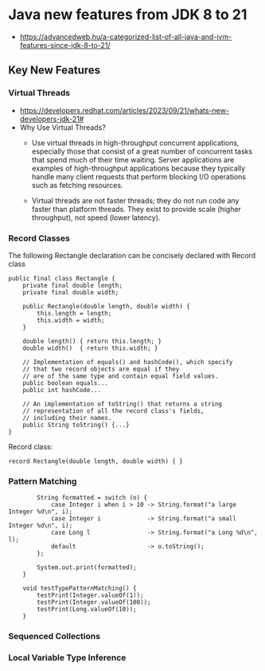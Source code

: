 # Java new features from JDK 8 to 21

* https://advancedweb.hu/a-categorized-list-of-all-java-and-jvm-features-since-jdk-8-to-21/


## Key New Features

### Virtual Threads
* https://developers.redhat.com/articles/2023/09/21/whats-new-developers-jdk-21#
* Why Use Virtual Threads?
  * Use virtual threads in high-throughput concurrent applications, especially those that consist of a great number of concurrent tasks that spend much of their time waiting. Server applications are examples of high-throughput applications because they typically handle many client requests that perform blocking I/O operations such as fetching resources.

  * Virtual threads are not faster threads; they do not run code any faster than platform threads. They exist to provide scale (higher throughput), not speed (lower latency).

### Record Classes

The following Rectangle declaration can be concisely declared with Record class

``` 
public final class Rectangle {
    private final double length;
    private final double width;

    public Rectangle(double length, double width) {
        this.length = length;
        this.width = width;
    }

    double length() { return this.length; }
    double width()  { return this.width; }

    // Implementation of equals() and hashCode(), which specify
    // that two record objects are equal if they
    // are of the same type and contain equal field values.
    public boolean equals...
    public int hashCode...

    // An implementation of toString() that returns a string
    // representation of all the record class's fields,
    // including their names.
    public String toString() {...}
}
```

Record class:
```
record Rectangle(double length, double width) { }
```

### Pattern Matching
```    void testPrint(Object o) {
        String formatted = switch (o) {
            case Integer i when i > 10 -> String.format("a large Integer %d\n", i);
            case Integer i             -> String.format("a small Integer %d\n", i);
            case Long l                -> String.format("a Long %d\n", l);
            default                    -> o.toString();
        };

        System.out.print(formatted);
    }

    void testTypePatternMatching() {
        testPrint(Integer.valueOf(1));
        testPrint(Integer.valueOf(100));
        testPrint(Long.valueOf(10));
    }
```


### Sequenced Collections

### Local Variable Type Inference